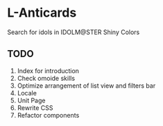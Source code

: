 # L-Anticards

Search for idols in IDOLM@STER Shiny Colors

## TODO

1. Index for introduction
1. Check omoide skills
1. Optimize arrangement of list view and filters bar
1. Locale
1. Unit Page
1. Rewrite CSS
1. Refactor components
